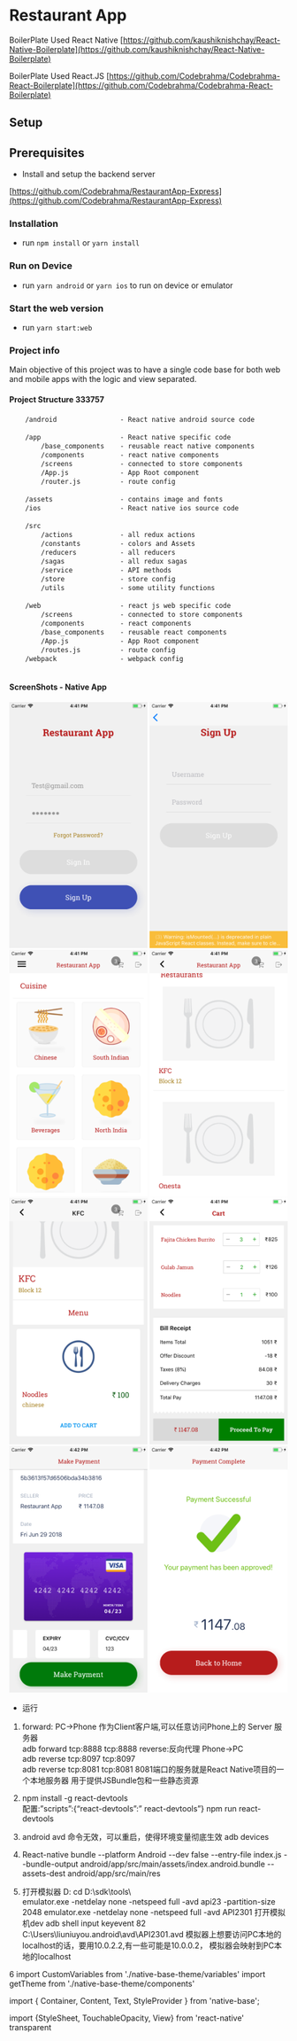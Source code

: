 # Restaurant App

BoilerPlate Used React Native [https://github.com/kaushiknishchay/React-Native-Boilerplate](https://github.com/kaushiknishchay/React-Native-Boilerplate)


BoilerPlate Used React.JS [https://github.com/Codebrahma/Codebrahma-React-Boilerplate](https://github.com/Codebrahma/Codebrahma-React-Boilerplate)

## Setup

## Prerequisites

- Install and  setup the backend server
 
[https://github.com/Codebrahma/RestaurantApp-Express](https://github.com/Codebrahma/RestaurantApp-Express)

### Installation

- run `npm install` or `yarn install`

### Run on Device

- run `yarn android` or `yarn ios` to run on device or emulator

### Start the web version

- run `yarn start:web`

### Project info


Main objective of this project was to have a single code base for both 
web and mobile apps with the logic and view separated.

#### Project Structure    333757

```
    /android                - React native android source code
    
    /app                    - React native specific code
        /base_components    - reusable react native components
        /components         - react native components
        /screens            - connected to store components
        /App.js             - App Root component
        /router.js          - route config
        
    /assets                 - contains image and fonts
    /ios                    - React native ios source code
    
    /src
        /actions            - all redux actions
        /constants          - colors and Assets
        /reducers           - all reducers
        /sagas              - all redux sagas  
        /service            - API methods
        /store              - store config
        /utils              - some utility functions

    /web                    - react js web specific code
        /screens            - connected to store components
        /components         - react components
        /base_components    - reusable react components
        /App.js             - App Root component
        /routes.js          - route config
    /webpack                - webpack config
    
```



#### ScreenShots - Native App

<img src="screenshots/1.png" data-canonical-src="screenshots/1.png" width="250" />
<img src="screenshots/2.png" data-canonical-src="screenshots/2.png" width="250" />
<img src="screenshots/3.png" data-canonical-src="screenshots/3.png" width="250" />
<img src="screenshots/4.png" data-canonical-src="screenshots/4.png" width="250" />
<img src="screenshots/5.png" data-canonical-src="screenshots/5.png" width="250" />
<img src="screenshots/6.png" data-canonical-src="screenshots/6.png" width="250" />
<img src="screenshots/7.png" data-canonical-src="./screenshots/7.png" width="250" />
<img src="screenshots/8.png" data-canonical-src="./screenshots/8.png" width="250" />


- 运行
1.	 forward:  PC->Phone 作为Client客户端,可以任意访问Phone上的 Server 服务器  
adb forward tcp:8888 tcp:8888
reverse:反向代理  Phone->PC  
adb reverse tcp:8097 tcp:8097  
adb reverse tcp:8081 tcp:8081
8081端口的服务就是React Native项目的一个本地服务器
用于提供JSBundle包和一些静态资源

2.	npm install -g react-devtools   
配置:”scripts”:{“react-devtools”:” react-devtools”}
npm  run react-devtools

3.	android avd  命令无效，可以重启，使得环境变量彻底生效
adb devices

4.	React-native bundle --platform Android --dev false
--entry-file index.js 
--bundle-output android/app/src/main/assets/index.android.bundle 
--assets-dest android/app/src/main/res

5.	打开模拟器
D: cd D:\sdk\tools\        
emulator.exe -netdelay  none  -netspeed full -avd api23  -partition-size 2048
emulator.exe -netdelay  none  -netspeed full -avd API2301
打开模拟机dev       adb shell input keyevent 82            
C:\Users\liuniuyou\.android\avd\API2301.avd
模拟器上想要访问PC本地的localhost的话，要用10.0.2.2,有一些可能是10.0.0.2，
模拟器会映射到PC本地的localhost



6 import CustomVariables from './native-base-theme/variables'
  import getTheme from './native-base-theme/components'
  
  import { Container, Content, Text, StyleProvider } from 'native-base';
  
   <StyleProvider style={getTheme(material)}>   
   <StyleProvider style={getTheme(CustomVariables)}>
   </StyleProvider>

   import {StyleSheet, TouchableOpacity, View} from 'react-native'
   transparent